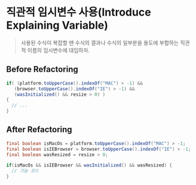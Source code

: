 #  직관적 임시변수 사용(Introduce Explaining Variable)

> 사용된 수식이 복잡할 땐 수식의 결과나 수식의 일부분을 용도에 부합하는 직관적 이름의 임시변수에 대입하자.

## Before Refactoring

```java
if( (platform.toUpperCase().indexOf("MAC") > -1) &&
   (browser.toUpperCase().indexOf("IE") > -1) &&
   (wasInitialized() && resize > 0) ) 
{
  // ...   
}
```

## After Refactoring

```java
final boolean isMacOs = platform.toUpperCase().indexOf("MAC") > -1;
final boolean isIEBrowser = browser.toUpperCase().indexOf("IE") > -1;
final boolean wasResized = resize > 0;

if(isMacOs && isIEBrowser && wasInitialized() && wasResized) {
  // 기능 코드
}
```
   

